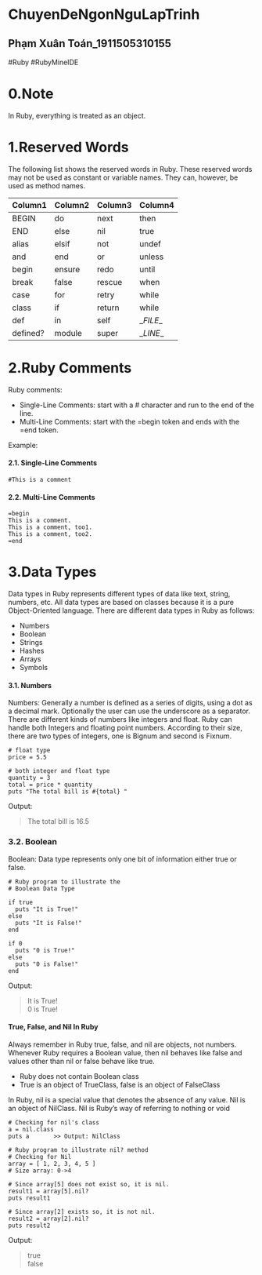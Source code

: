 
# ChuyenDeNgonNguLapTrinh 
## Phạm Xuân Toán_1911505310155
#Ruby
#RubyMineIDE

# 0.Note
In Ruby, everything is treated as an object.


# 1.Reserved Words

The following list shows the reserved words in Ruby. These reserved words may not be used as constant or variable names. They can, however, be used as method names.

|Column1   |Column2 |Column3 |Column4     |
|----------|--------|--------|------------|
| BEGIN    | do	    | next	 | then       |
| END	   | else	| nil	 | true       |
| alias	   | elsif	| not	 | undef      |
| and	   | end	| or	 | unless     |
| begin	   | ensure	| redo	 | until      |
| break	   | false	| rescue | when       |
| case	   | for	| retry	 | while      |
| class	   | if	    | return | while      |
| def	   | in	    | self	 | \__FILE__  |
| defined? | module	| super	 | \__LINE__  |

# 2.Ruby Comments
Ruby comments:
- Single-Line Comments: start with a # character and run to the end of the line.
- Multi-Line Comments: start with the =begin token and ends with the =end token. 

Example:
#### 2.1. Single-Line Comments

```
#This is a comment
```
#### 2.2. Multi-Line Comments
```
=begin
This is a comment.
This is a comment, too1.
This is a comment, too2.
=end
```
# 3.Data Types
Data types in Ruby represents different types of data like text, string, numbers, etc. 
All data types are based on classes because it is a pure Object-Oriented language. 
There are different data types in Ruby as follows:
- Numbers
- Boolean
- Strings
- Hashes
- Arrays
- Symbols

#### 3.1. Numbers
Numbers: 
Generally a number is defined as a series of digits, using a dot as a decimal mark. 
Optionally the user can use the underscore as a separator. 
There are different kinds of numbers like integers and float. 
Ruby can handle both Integers and floating point numbers. 
According to their size, there are two types of integers, one is Bignum and second is Fixnum.

```
# float type
price = 5.5

# both integer and float type
quantity = 3 
total = price * quantity
puts "The total bill is #{total} " 
```
Output: 
>The total bill is 16.5 

### 3.2. Boolean
Boolean: Data type represents only one bit of information either true or false.

```
# Ruby program to illustrate the
# Boolean Data Type
 
if true
  puts "It is True!"
else
  puts "It is False!"
end

if 0
  puts "0 is True!"
else
  puts "0 is False!"
end
```
Output: 
>It is True! \
0 is True!

#### True, False, and Nil In Ruby
Always remember in Ruby true, false, and nil are objects, not numbers. 
Whenever Ruby requires a Boolean value, then nil behaves like false and values 
other than nil or false behave like true.
- Ruby does not contain Boolean class
- True is an object of TrueClass, false is an object of FalseClass

In Ruby, nil is a special value that denotes the absence of any value. 
Nil is an object of NilClass. Nil is Ruby’s way of referring to nothing or void

```
# Checking for nil's class
a = nil.class
puts a       >> Output: NilClass
```
```
# Ruby program to illustrate nil? method
# Checking for Nil
array = [ 1, 2, 3, 4, 5 ]
# Size array: 0->4

# Since array[5] does not exist so, it is nil.
result1 = array[5].nil?
puts result1

# Since array[2] exists so, it is not nil.
result2 = array[2].nil?
puts result2
```
Output:
>true \
false

